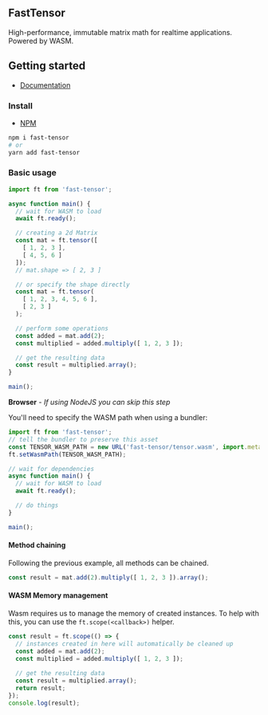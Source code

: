 FastTensor
----------
High-performance, immutable matrix math for realtime applications. Powered by WASM.


## Getting started

- [Documentation](https://sparkida.github.io/fast-tensor/)

### Install

- [NPM](https://www.npmjs.com/package/fast-tensor)

```bash
npm i fast-tensor
# or
yarn add fast-tensor
```

### Basic usage

```js
import ft from 'fast-tensor';

async function main() {
  // wait for WASM to load
  await ft.ready();

  // creating a 2d Matrix
  const mat = ft.tensor([
    [ 1, 2, 3 ],
    [ 4, 5, 6 ]
  ]);
  // mat.shape => [ 2, 3 ]

  // or specify the shape directly
  const mat = ft.tensor(
    [ 1, 2, 3, 4, 5, 6 ],
    [ 2, 3 ]
  );

  // perform some operations
  const added = mat.add(2);
  const multiplied = added.multiply([ 1, 2, 3 ]);

  // get the resulting data
  const result = multiplied.array();
}

main();
```

**Browser** - *If using NodeJS you can skip this step*

You'll need to specify the WASM path when using a bundler:

```js
import ft from 'fast-tensor';
// tell the bundler to preserve this asset
const TENSOR_WASM_PATH = new URL('fast-tensor/tensor.wasm', import.meta.url).href;
ft.setWasmPath(TENSOR_WASM_PATH);

// wait for dependencies
async function main() {
  // wait for WASM to load
  await ft.ready();

  // do things
}

main();
```

#### Method chaining

Following the previous example, all methods can be chained.

```js
const result = mat.add(2).multiply([ 1, 2, 3 ]).array();
```

#### WASM Memory management

Wasm requires us to manage the memory of created instances. To help with this, you can use the `ft.scope(<callback>)` helper.

```js
const result = ft.scope(() => {
  // instances created in here will automatically be cleaned up
  const added = mat.add(2);
  const multiplied = added.multiply([ 1, 2, 3 ]);
  
  // get the resulting data
  const result = multiplied.array();
  return result;
});
console.log(result);
```
